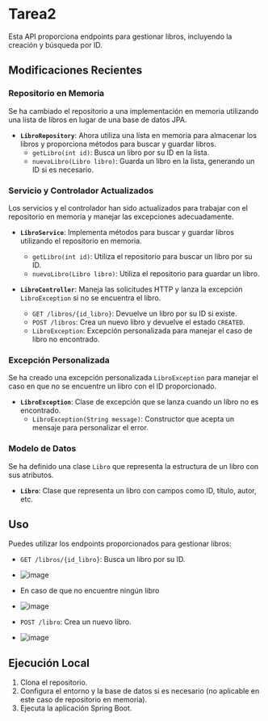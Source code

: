 # Tarea2
Esta API proporciona endpoints para gestionar libros, incluyendo la creación y búsqueda por ID.

## Modificaciones Recientes

### Repositorio en Memoria

Se ha cambiado el repositorio a una implementación en memoria utilizando una lista de libros en lugar de una base de datos JPA.

- **`LibroRepository`**: Ahora utiliza una lista en memoria para almacenar los libros y proporciona métodos para buscar y guardar libros.
  - `getLibro(int id)`: Busca un libro por su ID en la lista.
  - `nuevoLibro(Libro libro)`: Guarda un libro en la lista, generando un ID si es necesario.

### Servicio y Controlador Actualizados

Los servicios y el controlador han sido actualizados para trabajar con el repositorio en memoria y manejar las excepciones adecuadamente.

- **`LibroService`**: Implementa métodos para buscar y guardar libros utilizando el repositorio en memoria.
  - `getLibro(int id)`: Utiliza el repositorio para buscar un libro por su ID.
  - `nuevoLibro(Libro libro)`: Utiliza el repositorio para guardar un libro.
  
- **`LibroController`**: Maneja las solicitudes HTTP y lanza la excepción `LibroException` si no se encuentra el libro.
  - `GET /libros/{id_libro}`: Devuelve un libro por su ID si existe.
  - `POST /libros`: Crea un nuevo libro y devuelve el estado `CREATED`.
  - `LibroException`: Excepción personalizada para manejar el caso de libro no encontrado.

### Excepción Personalizada

Se ha creado una excepción personalizada `LibroException` para manejar el caso en que no se encuentre un libro con el ID proporcionado.

- **`LibroException`**: Clase de excepción que se lanza cuando un libro no es encontrado.
  - `LibroException(String message)`: Constructor que acepta un mensaje para personalizar el error.

### Modelo de Datos

Se ha definido una clase `Libro` que representa la estructura de un libro con sus atributos.

- **`Libro`**: Clase que representa un libro con campos como ID, título, autor, etc.

## Uso

Puedes utilizar los endpoints proporcionados para gestionar libros:

- `GET /libros/{id_libro}`: Busca un libro por su ID.
- ![image](https://github.com/TheArgod/Tarea2/assets/170276394/16f78e23-ba99-4ca4-983f-2171cfdc18e9)
- En caso de que no encuentre ningún libro
- ![image](https://github.com/TheArgod/Tarea2/assets/170276394/68b71559-fe2a-4af6-a860-ea5403de9b7e)

- `POST /libro`: Crea un nuevo libro.
- ![image](https://github.com/TheArgod/Tarea2/assets/170276394/b4563b32-14f8-481e-8a2d-e553056e117e)

## Ejecución Local

1. Clona el repositorio.
2. Configura el entorno y la base de datos si es necesario (no aplicable en este caso de repositorio en memoria).
3. Ejecuta la aplicación Spring Boot.
